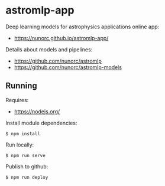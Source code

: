 
# astromlp-app

Deep learning models for astrophysics applications online app:

*  https://nunorc.github.io/astromlp-app/

Details about models and pipelines:

* https://github.com/nunorc/astromlp
* https://github.com/nunorc/astromlp-models

## Running

Requires:

* https://nodejs.org/

Install module dependencies:

    $ npm install

Run locally:

    $ npm run serve

Publish to github:

    $ npm run deploy

